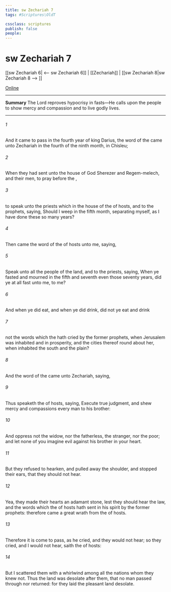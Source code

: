 ```yaml
---
title: sw Zechariah 7
tags: #Scriptures\OldT

cssclass: scriptures
publish: false
people:
---
```


# sw Zechariah 7
[[sw Zechariah 6| <-- sw Zechariah 6]] | [[Zechariah]] | [[sw Zechariah 8|sw Zechariah 8 --> ]]

[Online](https://churchofjesuschrist.org/study/scriptures/ot/zech/7?lang=eng)

---
__Summary__
The Lord reproves hypocrisy in fasts—He calls upon the people to show mercy and compassion and to live godly lives.

---
###### 1 
And it came to pass in the fourth year of king Darius,  the word of the  came unto Zechariah in the fourth  of the ninth month,  in Chisleu;

###### 2 
When they had sent unto the house of God Sherezer and Regem-melech, and their men, to pray before the ,

###### 3 
 to speak unto the priests which  in the house of the  of hosts, and to the prophets, saying, Should I weep in the fifth month, separating myself, as I have done these so many years?

###### 4 
Then came the word of the  of hosts unto me, saying,

###### 5 
Speak unto all the people of the land, and to the priests, saying, When ye fasted and mourned in the fifth and seventh  even those seventy years, did ye at all fast unto me,  to me?

###### 6 
And when ye did eat, and when ye did drink, did not ye eat  and drink 

###### 7 
 not  the words which the  hath cried by the former prophets, when Jerusalem was inhabited and in prosperity, and the cities thereof round about her, when  inhabited the south and the plain?

###### 8 
And the word of the  came unto Zechariah, saying,

###### 9 
Thus speaketh the  of hosts, saying, Execute true judgment, and shew mercy and compassions every man to his brother:

###### 10 
And oppress not the widow, nor the fatherless, the stranger, nor the poor; and let none of you imagine evil against his brother in your heart.

###### 11 
But they refused to hearken, and pulled away the shoulder, and stopped their ears, that they should not hear.

###### 12 
Yea, they made their hearts  an adamant stone, lest they should hear the law, and the words which the  of hosts hath sent in his spirit by the former prophets: therefore came a great wrath from the  of hosts.

###### 13 
Therefore it is come to pass,  as he cried, and they would not hear; so they cried, and I would not hear, saith the  of hosts:

###### 14 
But I scattered them with a whirlwind among all the nations whom they knew not. Thus the land was desolate after them, that no man passed through nor returned: for they laid the pleasant land desolate.

